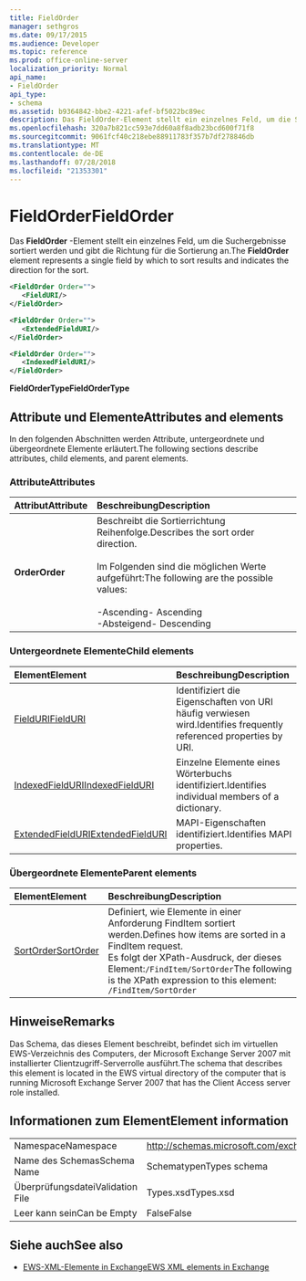 ```yaml
---
title: FieldOrder
manager: sethgros
ms.date: 09/17/2015
ms.audience: Developer
ms.topic: reference
ms.prod: office-online-server
localization_priority: Normal
api_name:
- FieldOrder
api_type:
- schema
ms.assetid: b9364842-bbe2-4221-afef-bf5022bc89ec
description: Das FieldOrder-Element stellt ein einzelnes Feld, um die Suchergebnisse sortiert werden und gibt die Richtung für die Sortierung an.
ms.openlocfilehash: 320a7b821cc593e7dd60a8f8adb23bcd600f71f8
ms.sourcegitcommit: 9061fcf40c218ebe88911783f357b7df278846db
ms.translationtype: MT
ms.contentlocale: de-DE
ms.lasthandoff: 07/28/2018
ms.locfileid: "21353301"
---
```

# <a name="fieldorder"></a><span data-ttu-id="7374f-103">FieldOrder</span><span class="sxs-lookup"><span data-stu-id="7374f-103">FieldOrder</span></span>

<span data-ttu-id="7374f-104">Das **FieldOrder** -Element stellt ein einzelnes Feld, um die Suchergebnisse sortiert werden und gibt die Richtung für die Sortierung an.</span><span class="sxs-lookup"><span data-stu-id="7374f-104">The **FieldOrder** element represents a single field by which to sort results and indicates the direction for the sort.</span></span> 
  
```xml
<FieldOrder Order="">
   <FieldURI/>
</FieldOrder>
```

```xml
<FieldOrder Order="">
   <ExtendedFieldURI/> 
</FieldOrder>
```

```xml
<FieldOrder Order="">
   <IndexedFieldURI/>
</FieldOrder>
```

<span data-ttu-id="7374f-105">**FieldOrderType**</span><span class="sxs-lookup"><span data-stu-id="7374f-105">**FieldOrderType**</span></span>

## <a name="attributes-and-elements"></a><span data-ttu-id="7374f-106">Attribute und Elemente</span><span class="sxs-lookup"><span data-stu-id="7374f-106">Attributes and elements</span></span>

<span data-ttu-id="7374f-107">In den folgenden Abschnitten werden Attribute, untergeordnete und übergeordnete Elemente erläutert.</span><span class="sxs-lookup"><span data-stu-id="7374f-107">The following sections describe attributes, child elements, and parent elements.</span></span>
  
### <a name="attributes"></a><span data-ttu-id="7374f-108">Attribute</span><span class="sxs-lookup"><span data-stu-id="7374f-108">Attributes</span></span>

|<span data-ttu-id="7374f-109">**Attribut**</span><span class="sxs-lookup"><span data-stu-id="7374f-109">**Attribute**</span></span>|<span data-ttu-id="7374f-110">**Beschreibung**</span><span class="sxs-lookup"><span data-stu-id="7374f-110">**Description**</span></span>|
|:-----|:-----|
|<span data-ttu-id="7374f-111">**Order**</span><span class="sxs-lookup"><span data-stu-id="7374f-111">**Order**</span></span> <br/> | <span data-ttu-id="7374f-112">Beschreibt die Sortierrichtung Reihenfolge.</span><span class="sxs-lookup"><span data-stu-id="7374f-112">Describes the sort order direction.</span></span><br/><br/> <span data-ttu-id="7374f-113">Im Folgenden sind die möglichen Werte aufgeführt:</span><span class="sxs-lookup"><span data-stu-id="7374f-113">The following are the possible values:</span></span> <br/> <br/><span data-ttu-id="7374f-114">-Ascending</span><span class="sxs-lookup"><span data-stu-id="7374f-114">-  Ascending</span></span>  <br/><span data-ttu-id="7374f-115">-Absteigend</span><span class="sxs-lookup"><span data-stu-id="7374f-115">-  Descending</span></span>  <br/> |
   
### <a name="child-elements"></a><span data-ttu-id="7374f-116">Untergeordnete Elemente</span><span class="sxs-lookup"><span data-stu-id="7374f-116">Child elements</span></span>

|<span data-ttu-id="7374f-117">**Element**</span><span class="sxs-lookup"><span data-stu-id="7374f-117">**Element**</span></span>|<span data-ttu-id="7374f-118">**Beschreibung**</span><span class="sxs-lookup"><span data-stu-id="7374f-118">**Description**</span></span>|
|:-----|:-----|
|[<span data-ttu-id="7374f-119">FieldURI</span><span class="sxs-lookup"><span data-stu-id="7374f-119">FieldURI</span></span>](fielduri.md) <br/> |<span data-ttu-id="7374f-120">Identifiziert die Eigenschaften von URI häufig verwiesen wird.</span><span class="sxs-lookup"><span data-stu-id="7374f-120">Identifies frequently referenced properties by URI.</span></span>  <br/> |
|[<span data-ttu-id="7374f-121">IndexedFieldURI</span><span class="sxs-lookup"><span data-stu-id="7374f-121">IndexedFieldURI</span></span>](indexedfielduri.md) <br/> |<span data-ttu-id="7374f-122">Einzelne Elemente eines Wörterbuchs identifiziert.</span><span class="sxs-lookup"><span data-stu-id="7374f-122">Identifies individual members of a dictionary.</span></span>  <br/> |
|[<span data-ttu-id="7374f-123">ExtendedFieldURI</span><span class="sxs-lookup"><span data-stu-id="7374f-123">ExtendedFieldURI</span></span>](extendedfielduri.md) <br/> |<span data-ttu-id="7374f-124">MAPI-Eigenschaften identifiziert.</span><span class="sxs-lookup"><span data-stu-id="7374f-124">Identifies MAPI properties.</span></span>  <br/> |
   
### <a name="parent-elements"></a><span data-ttu-id="7374f-125">Übergeordnete Elemente</span><span class="sxs-lookup"><span data-stu-id="7374f-125">Parent elements</span></span>

|<span data-ttu-id="7374f-126">**Element**</span><span class="sxs-lookup"><span data-stu-id="7374f-126">**Element**</span></span>|<span data-ttu-id="7374f-127">**Beschreibung**</span><span class="sxs-lookup"><span data-stu-id="7374f-127">**Description**</span></span>|
|:-----|:-----|
|[<span data-ttu-id="7374f-128">SortOrder</span><span class="sxs-lookup"><span data-stu-id="7374f-128">SortOrder</span></span>](sortorder.md) <br/> |<span data-ttu-id="7374f-129">Definiert, wie Elemente in einer Anforderung FindItem sortiert werden.</span><span class="sxs-lookup"><span data-stu-id="7374f-129">Defines how items are sorted in a FindItem request.</span></span>  <br/> <span data-ttu-id="7374f-130">Es folgt der XPath-Ausdruck, der dieses Element:`/FindItem/SortOrder`</span><span class="sxs-lookup"><span data-stu-id="7374f-130">The following is the XPath expression to this element:  `/FindItem/SortOrder`</span></span> <br/> |
   
## <a name="remarks"></a><span data-ttu-id="7374f-131">Hinweise</span><span class="sxs-lookup"><span data-stu-id="7374f-131">Remarks</span></span>

<span data-ttu-id="7374f-132">Das Schema, das dieses Element beschreibt, befindet sich im virtuellen EWS-Verzeichnis des Computers, der Microsoft Exchange Server 2007 mit installierter Clientzugriff-Serverrolle ausführt.</span><span class="sxs-lookup"><span data-stu-id="7374f-132">The schema that describes this element is located in the EWS virtual directory of the computer that is running Microsoft Exchange Server 2007 that has the Client Access server role installed.</span></span>
  
## <a name="element-information"></a><span data-ttu-id="7374f-133">Informationen zum Element</span><span class="sxs-lookup"><span data-stu-id="7374f-133">Element information</span></span>

|||
|:-----|:-----|
|<span data-ttu-id="7374f-134">Namespace</span><span class="sxs-lookup"><span data-stu-id="7374f-134">Namespace</span></span>  <br/> |http://schemas.microsoft.com/exchange/services/2006/types  <br/> |
|<span data-ttu-id="7374f-135">Name des Schemas</span><span class="sxs-lookup"><span data-stu-id="7374f-135">Schema Name</span></span>  <br/> |<span data-ttu-id="7374f-136">Schematypen</span><span class="sxs-lookup"><span data-stu-id="7374f-136">Types schema</span></span>  <br/> |
|<span data-ttu-id="7374f-137">Überprüfungsdatei</span><span class="sxs-lookup"><span data-stu-id="7374f-137">Validation File</span></span>  <br/> |<span data-ttu-id="7374f-138">Types.xsd</span><span class="sxs-lookup"><span data-stu-id="7374f-138">Types.xsd</span></span>  <br/> |
|<span data-ttu-id="7374f-139">Leer kann sein</span><span class="sxs-lookup"><span data-stu-id="7374f-139">Can be Empty</span></span>  <br/> |<span data-ttu-id="7374f-140">False</span><span class="sxs-lookup"><span data-stu-id="7374f-140">False</span></span>  <br/> |
   
## <a name="see-also"></a><span data-ttu-id="7374f-141">Siehe auch</span><span class="sxs-lookup"><span data-stu-id="7374f-141">See also</span></span>

- [<span data-ttu-id="7374f-142">EWS-XML-Elemente in Exchange</span><span class="sxs-lookup"><span data-stu-id="7374f-142">EWS XML elements in Exchange</span></span>](ews-xml-elements-in-exchange.md)

